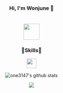 <div align="center">

### Hi, I'm Wonjune 👋
  
<h1>

<img src="https://cdn-icons-png.flaticon.com/512/1320/1320457.png" style="width:50px;height:50px;">
  
### 🔹Skills🔹

<img src="https://cdn-icons-png.flaticon.com/512/1320/1320457.png](https://images.velog.io/images/qlwb7187/post/b505379b-fe51-45a4-af33-e2aaa6b547be/123.png" style="width:30px;height:30px;">
  
![one3147's github stats](https://github-readme-stats.vercel.app/api?username=one3147&show_icons=true)
<p><a href="http://mazassumnida.wtf/api/v2/generate_badge?boj=dwj0306">
<img src="http://mazassumnida.wtf/api/mini/generate_badge?boj=dwj0306"/></a></p>

</div>
